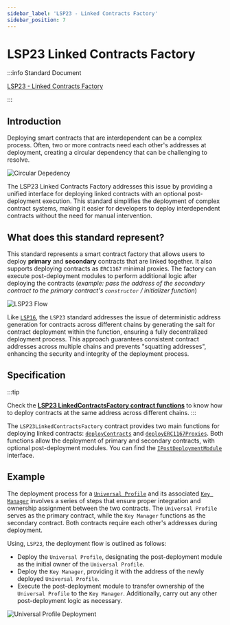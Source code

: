 ```yaml
---
sidebar_label: 'LSP23 - Linked Contracts Factory'
sidebar_position: 7
---
```


# LSP23 Linked Contracts Factory

:::info Standard Document

[LSP23 - Linked Contracts Factory](https://github.com/lukso-network/LIPs/blob/main/LSPs/LSP-23-LinkedContractsFactory.md)

:::

## Introduction

Deploying smart contracts that are interdependent can be a complex process. Often, two or more contracts need each other's addresses at deployment, creating a circular dependency that can be challenging to resolve.

![Circular Depedency](/img/standards/lsp23/circular-dependency.jpeg)

The LSP23 Linked Contracts Factory addresses this issue by providing a unified interface for deploying linked contracts with an optional post-deployment execution. This standard simplifies the deployment of complex contract systems, making it easier for developers to deploy interdependent contracts without the need for manual intervention.

## What does this standard represent?

This standard represents a smart contract factory that allows users to deploy **primary** and **secondary** contracts that are linked together. It also supports deploying contracts as `ERC1167` minimal proxies. The factory can execute post-deployment modules to perform additional logic after deploying the contracts (_example: pass the address of the secondary contract to the primary contract's `constructor` / initializer function_)

![LSP23 Flow](/img/standards/lsp23/lsp23-flow.jpeg)

Like [`LSP16`](./lsp16-universal-factory.md), the `LSP23` standard addresses the issue of deterministic address generation for contracts across different chains by generating the salt for contract deployment within the function, ensuring a fully decentralized deployment process. This approach guarantees consistent contract addresses across multiple chains and prevents "squatting addresses", enhancing the security and integrity of the deployment process.

## Specification

:::tip

Check the [**LSP23 LinkedContractsFactory contract functions**](https://github.com/lukso-network/lsp-smart-contracts/blob/develop/docs/contracts/LSP23LinkedContractsDeployment/LSP23LinkedContractsFactory.md) to know how to deploy contracts at the same address across different chains.
:::

The `LSP23LinkedContractsFactory` contract provides two main functions for deploying linked contracts: [`deployContracts`](../../contracts/contracts/LSP23LinkedContractsDeployment/LSP23LinkedContractsFactory.md#deploycontracts) and [`deployERC1167Proxies`](../../contracts/contracts/LSP23LinkedContractsDeployment/LSP23LinkedContractsFactory.md#deployerc1167proxies). Both functions allow the deployment of primary and secondary contracts, with optional post-deployment modules.
You can find the [`IPostDeploymentModule`](../../contracts/contracts/LSP23LinkedContractsDeployment/IPostDeploymentModule.md) interface.

## Example

The deployment process for a [`Universal Profile`](../universal-profile/introduction.md) and its associated [`Key Manager`](../universal-profile/lsp6-key-manager.md) involves a series of steps that ensure proper integration and ownership assignment between the two contracts. The `Universal Profile` serves as the primary contract, while the `Key Manager` functions as the secondary contract. Both contracts require each other's addresses during deployment.

Using, `LSP23`, the deployment flow is outlined as follows:

- Deploy the `Universal Profile`, designating the post-deployment module as the initial owner of the `Universal Profile`.
- Deploy the `Key Manager`, providing it with the address of the newly deployed `Universal Profile`.
- Execute the post-deployment module to transfer ownership of the `Universal Profile` to the `Key Manager`. Additionally, carry out any other post-deployment logic as necessary.

![Universal Profile Deployment](/img/standards/lsp23/up-deployment.jpeg)
